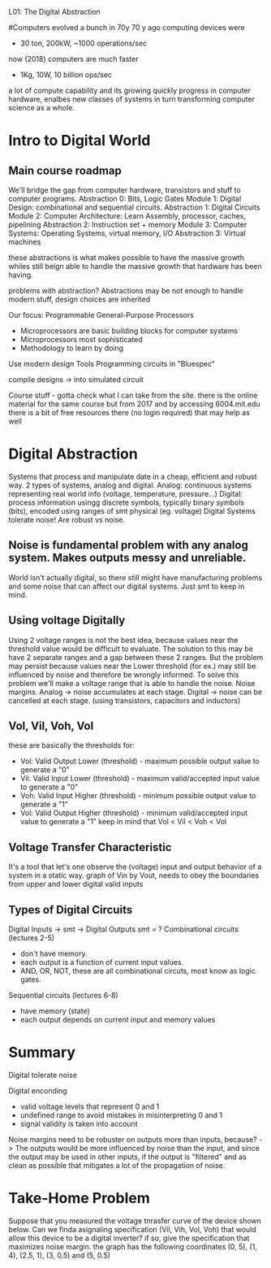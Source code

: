 L01: The Digital Abstraction

#Computers evolved a bunch in 70y
70 y ago computing devices were
- 30 ton, 200kW, ~1000 operations/sec

now (2018) computers are much faster
- 1Kg, 10W, 10 billion ops/sec

a lot of compute capability and its growing quickly
progress in computer hardware, enalbes new classes of systems
in turn transforming computer science as a whole.

# Intro to Digital World
## Main course roadmap
We'll bridge the gap from computer hardware, transistors and stuff to computer programs.
Abstraction 0: Bits, Logic Gates
Module 1: Digital Design: combinational and sequential circuits.
Abstraction 1: Digital Circuits
Module 2: Computer Architecture: Learn Assembly, processor, caches, pipelining
Abstraction 2: Instruction set + memory
Module 3: Computer Systems: Operating Systems, virtual memory, I/O
Abstraction 3: Virtual machines

these abstractions is what makes possible to have the massive growth whiles still beign able to
handle the massive growth that hardware has been having.

problems with abstraction?
Abstractions may be not enough to handle modern stuff, design choices are inherited

Our focus: Programmable General-Purpose Processors
- Microprocessors are basic building blocks for computer systems
- Microprocessors most sophisticated
- Methodology to learn by doing

Use modern design Tools
Programming circuits in "Bluespec"

compile designs -> into simulated circuit

Course stuff - gotta check what I can take from the site.
there is the online material for the same course but from 2017 and by accessing
6004.mit.edu there is a bit of free resources there (no login required) that may help as well

# Digital Abstraction
Systems that process and manipulate date in a cheap, efficient and robust way.
2 types of systems, analog and digital.
Analog: continuous systems representing real world info (voltage, temperature, pressure...)
Digital: process information usingg discrete symbols, typically binary symbols (bits), encoded using
ranges of smt physical (eg. voltage)
Digital Systems tolerate noise! Are robust vs noise.

## Noise is fundamental problem with any analog system. Makes outputs messy and unreliable.

World isn't actually digital, so there still might have manufacturing problems and some noise that
can affect our digital systems. Just smt to keep in mind.

## Using voltage Digitally
Using 2 voltage ranges is not the best idea, because values near the threshold value would be
difficult to evaluate.
The solution to this may be have 2 separate ranges and a gap between these 2 ranges. But the problem
may persist because values near the Lower threshold (for ex.) may still be influenced by noise and
therefore be wrongly informed.
To solve this problem we'll make a voltage range that is able to handle the noise.
Noise margins.
Analog -> noise accumulates at each stage.
Digital -> noise can be cancelled at each stage. (using transistors, capacitors and inductors)

## Vol, Vil, Voh, Vol
these are basically the thresholds for:
 - Vol: Valid Output Lower (threshold) - maximum possible output value to generate a "0"
 - Vil: Valid Input Lower (threshold) - maximum valid/accepted input value to generate a "0"
 - Voh: Valid Input Higher (threshold) - minimum possible output value to generate a "1"
 - Vol: Valid Output Higher (threshold) - minimum valid/accepted input value to generate a "1"
 keep in mind that Vol < Vil < Voh < Vol


## Voltage Transfer Characteristic
It's a tool that let's one observe the (voltage) input and output behavior of a system in a static way.
graph of Vin by Vout, needs to obey the boundaries from upper and lower digital valid inputs

## Types of Digital Circuits
Digital Inputs -> smt -> Digital Outputs
smt = ?
Combinational circuits (lectures 2-5)
 - don't have memory.
 - each output is a function of current input values.
 - AND, OR, NOT, these are all combinational circuts, most know as logic gates.

Sequential circuits (lectures 6-8)
 - have memory (state)
 - each output depends on current input and memory values

# Summary
Digital tolerate noise

Digital enconding
 - valid voltage levels that represent 0 and 1
 - undefined range to avoid mistakes in misinterpreting 0 and 1
 - signal validity is taken into account

Noise margins need to be robuster on outputs more than inputs, because? -> 
The outputs would be more influenced by noise than the input, and since the output may be used
in other inputs, if the output is "filtered" and as clean as possible that mitigates a lot of the
propagation of noise.

# Take-Home Problem
Suppose that you measured the voltage tnrasfer curve of the device shown below. Can we finda
asignaling specification (Vil, Vih, Vol, Voh) that would allow this device to be a digital inverter?
if so, give the specification that maximizes noise margin.
  the graph has the following coordinates
  (0, 5), (1, 4), (2.5, 1), (3, 0.5) and (5, 0.5)

